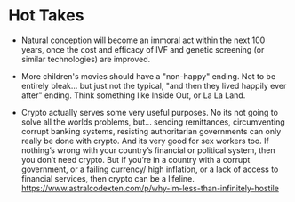 # Hot Takes 

- Natural conception will become an immoral act within the next 100 years, once the cost and efficacy of IVF and genetic 
  screening (or similar technologies) are improved.

- More children's movies should have a "non-happy" ending. Not to be entirely bleak... but just not the typical, "and
  then they lived happily ever after" ending. Think something like Inside Out, or La La Land. 

- Crypto actually serves some very useful purposes. No its not going to solve all the worlds problems, but... sending remittances, circumventing corrupt banking systems, resisting authoritarian governments can only really be done with crypto. And its very good for sex workers too. 
  If nothing’s wrong with your country’s financial or political system, then you don’t need crypto. But if you’re in a country with a corrupt government, or a failing currency/ high inflation, or a lack of access to financial services, then crypto can be a lifeline.
  https://www.astralcodexten.com/p/why-im-less-than-infinitely-hostile